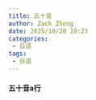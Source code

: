 ```yaml
---
title: 五十音
author: Zack Zheng
date: 2025/10/20 19:23
categories:
 - 日语
tags:
 - 日语
--- 
```


#### 五十音a行

<simple-img src="https://gitee.com/zackzhengxy/picGallery/raw/main/imgs/五十音a行.png"></simple-img>
